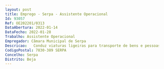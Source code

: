 ```yaml
--- 
layout: post
title: Emprego - Serpa - Assistente Operacional
Id: 93057
Ref: OE202201/0313
DataAbertura: 2022-01-14
DataFecho: 2022-01-28
Trabalho: Assistente Operacional
Empregador: Câmara Municipal de Serpa
Descricao:   Conduz viaturas ligeiras para transporte de bens e pessoas, tendo em atenção a segurança dos utilizadores e dos bens  cuida da manutenção das viaturas que lhe forem distribuídas  recebe e entrega expediente ou encomendas  participa superiormente as anomalias verificadas  é responsável pelos equipamentos sob a sua guarda e pela correta utilização.
CodigoPostal: 7830-389 SERPA
Concelho: Serpa
Distrito: Beja
--- 
```

